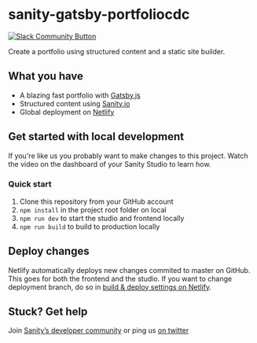 # sanity-gatsby-portfoliocdc

[![Slack Community Button](https://slack.sanity.io/badge.svg)](https://slack.sanity.io/)

Create a portfolio using structured content and a static site builder.

## What you have

- A blazing fast portfolio with [Gatsby.js](https://gatsbyjs.org)
- Structured content using [Sanity.io](https://www.sanity.io)
- Global deployment on [Netlify](https://netlify.com)

## Get started with local development

If you're like us you probably want to make changes to this project. Watch the video on the dashboard of your Sanity Studio to learn how.

### Quick start

1. Clone this repository from your GitHub account
2. `npm install` in the project root folder on local
3. `npm run dev` to start the studio and frontend locally
4. `npm run build` to build to production locally

## Deploy changes

Netlify automatically deploys new changes commited to master on GitHub. This goes for both the frontend and the studio. If you want to change deployment branch, do so in [build & deploy settings on Netlify](https://www.netlify.com/docs/continuous-deployment/#branches-deploys).

## Stuck? Get help

Join [Sanity’s developer community](https://slack.sanity.io) or ping us [on twitter](https://twitter.com/sanity_io)

